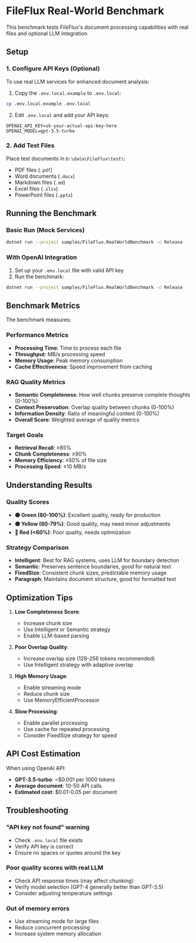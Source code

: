 # FileFlux Real-World Benchmark

This benchmark tests FileFlux's document processing capabilities with real files and optional LLM integration.

## Setup

### 1. Configure API Keys (Optional)

To use real LLM services for enhanced document analysis:

1. Copy the `.env.local.example` to `.env.local`:
```bash
cp .env.local.example .env.local
```

2. Edit `.env.local` and add your API keys:
```env
OPENAI_API_KEY=sk-your-actual-api-key-here
OPENAI_MODEL=gpt-3.5-turbo
```

### 2. Add Test Files

Place test documents in `D:\data\FileFlux\test\`:
- PDF files (`.pdf`)
- Word documents (`.docx`)
- Markdown files (`.md`)
- Excel files (`.xlsx`)
- PowerPoint files (`.pptx`)

## Running the Benchmark

### Basic Run (Mock Services)
```bash
dotnet run --project samples/FileFlux.RealWorldBenchmark -c Release
```

### With OpenAI Integration
1. Set up your `.env.local` file with valid API key
2. Run the benchmark:
```bash
dotnet run --project samples/FileFlux.RealWorldBenchmark -c Release
```

## Benchmark Metrics

The benchmark measures:

### Performance Metrics
- **Processing Time**: Time to process each file
- **Throughput**: MB/s processing speed
- **Memory Usage**: Peak memory consumption
- **Cache Effectiveness**: Speed improvement from caching

### RAG Quality Metrics
- **Semantic Completeness**: How well chunks preserve complete thoughts (0-100%)
- **Context Preservation**: Overlap quality between chunks (0-100%)
- **Information Density**: Ratio of meaningful content (0-100%)
- **Overall Score**: Weighted average of quality metrics

### Target Goals
- **Retrieval Recall**: ≥85%
- **Chunk Completeness**: ≥90%
- **Memory Efficiency**: ≤50% of file size
- **Processing Speed**: ≥10 MB/s

## Understanding Results

### Quality Scores
- **🟢 Green (80-100%)**: Excellent quality, ready for production
- **🟡 Yellow (60-79%)**: Good quality, may need minor adjustments
- **🔴 Red (<60%)**: Poor quality, needs optimization

### Strategy Comparison
- **Intelligent**: Best for RAG systems, uses LLM for boundary detection
- **Semantic**: Preserves sentence boundaries, good for natural text
- **FixedSize**: Consistent chunk sizes, predictable memory usage
- **Paragraph**: Maintains document structure, good for formatted text

## Optimization Tips

1. **Low Completeness Score**: 
   - Increase chunk size
   - Use Intelligent or Semantic strategy
   - Enable LLM-based parsing

2. **Poor Overlap Quality**:
   - Increase overlap size (128-256 tokens recommended)
   - Use Intelligent strategy with adaptive overlap

3. **High Memory Usage**:
   - Enable streaming mode
   - Reduce chunk size
   - Use MemoryEfficientProcessor

4. **Slow Processing**:
   - Enable parallel processing
   - Use cache for repeated processing
   - Consider FixedSize strategy for speed

## API Cost Estimation

When using OpenAI API:
- **GPT-3.5-turbo**: ~$0.001 per 1000 tokens
- **Average document**: 10-50 API calls
- **Estimated cost**: $0.01-0.05 per document

## Troubleshooting

### "API key not found" warning
- Check `.env.local` file exists
- Verify API key is correct
- Ensure no spaces or quotes around the key

### Poor quality scores with real LLM
- Check API response times (may affect chunking)
- Verify model selection (GPT-4 generally better than GPT-3.5)
- Consider adjusting temperature settings

### Out of memory errors
- Use streaming mode for large files
- Reduce concurrent processing
- Increase system memory allocation